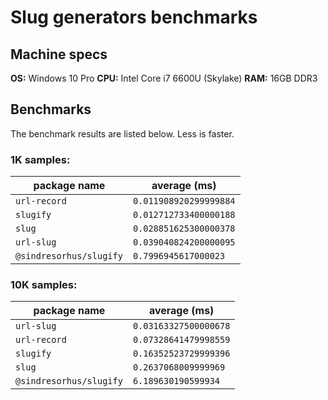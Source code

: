 # Slug generators benchmarks
## Machine specs

**OS:** Windows 10 Pro
**CPU:** Intel Core i7 6600U (Skylake)
**RAM:** 16GB DDR3

## Benchmarks

The benchmark results are listed below. Less is faster.

### 1K samples:

| package name            | average (ms)           |
|-------------------------|------------------------|
| `url-record`            | `0.011908920299999884` |
| `slugify`               | `0.012712733400000188` |
| `slug`                  | `0.028851625300000378` |
| `url-slug`              | `0.039040824200000095` |
| `@sindresorhus/slugify` | `0.7996945617000023`   |

### 10K samples:

| package name            | average (ms)           |
|-------------------------|------------------------|
| `url-slug`              | `0.03163327500000678`  |
| `url-record`            | `0.07328641479998559`  |
| `slugify`               | `0.16352523729999396`  |
| `slug`                  | `0.2637068009999969`   |
| `@sindresorhus/slugify` | `6.189630190599934`    |
